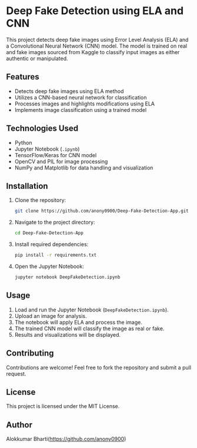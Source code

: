 # Deep Fake Detection using ELA and CNN

This project detects deep fake images using Error Level Analysis (ELA) and a Convolutional Neural Network (CNN) model. The model is trained on real and fake images sourced from Kaggle to classify input images as either authentic or manipulated.

## Features
- Detects deep fake images using ELA method
- Utilizes a CNN-based neural network for classification
- Processes images and highlights modifications using ELA
- Implements image classification using a trained model

## Technologies Used
- Python
- Jupyter Notebook (`.ipynb`)
- TensorFlow/Keras for CNN model
- OpenCV and PIL for image processing
- NumPy and Matplotlib for data handling and visualization

## Installation
1. Clone the repository:
   ```sh
   git clone https://github.com/anony0900/Deep-Fake-Detection-App.git
   ```
2. Navigate to the project directory:
   ```sh
   cd Deep-Fake-Detection-App
   ```
3. Install required dependencies:
   ```sh
   pip install -r requirements.txt
   ```
4. Open the Jupyter Notebook:
   ```sh
   jupyter notebook DeepFakeDetection.ipynb
   ```

## Usage
1. Load and run the Jupyter Notebook (`DeepFakeDetection.ipynb`).
2. Upload an image for analysis.
3. The notebook will apply ELA and process the image.
4. The trained CNN model will classify the image as real or fake.
5. Results and visualizations will be displayed.

## Contributing
Contributions are welcome! Feel free to fork the repository and submit a pull request.

## License
This project is licensed under the MIT License.

## Author
Alokkumar Bharti(https://github.com/anony0900)

